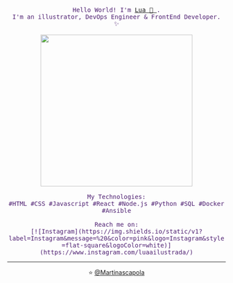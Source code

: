 <p align="center" style= "color: #4F2172">
  <br>
  <br>
  <samp>Hello World! I'm <a href="https://www.twitter.com/marscapola">Lua 🌙 </a>.<br> I'm an illustrator, DevOps Engineer & FrontEnd Developer.
  <br>✨
  <br>
  <br>
  <img src="https://i.pinimg.com/originals/1d/a9/5f/1da95f2772172922fae47deb21ed74cc.gif" width="350" />
  <br>
  <br> My Technologies:
  <br> #HTML #CSS #Javascript #React #Node.js #Python #SQL #Docker #Ansible 
  <br>  
  <br>Reach me on:
  <br>
[![Instagram](https://img.shields.io/static/v1?label=Instagram&message=%20&color=pink&logo=Instagram&style=flat-square&logoColor=white)](https://www.instagram.com/luaailustrada/)
</p>

------------
<p align="center">⭐️  <a href="https://github.com/MartinaScapola">@Martinascapola</a></p>

<!--
**MartinaScapola/MartinaScapola** is a ✨ _special_ ✨ repository because its `README.md` (this file) appears on your GitHub profile.

Here are some ideas to get you started:

- 🔭 I’m currently working on ...
- 🌱 I’m currently learning ...
- 👯 I’m looking to collaborate on ...
- 🤔 I’m looking for help with ...
- 💬 Ask me about ...
- 📫 How to reach me: ...
- 😄 Pronouns: ...
- ⚡ Fun fact: ...
-->
